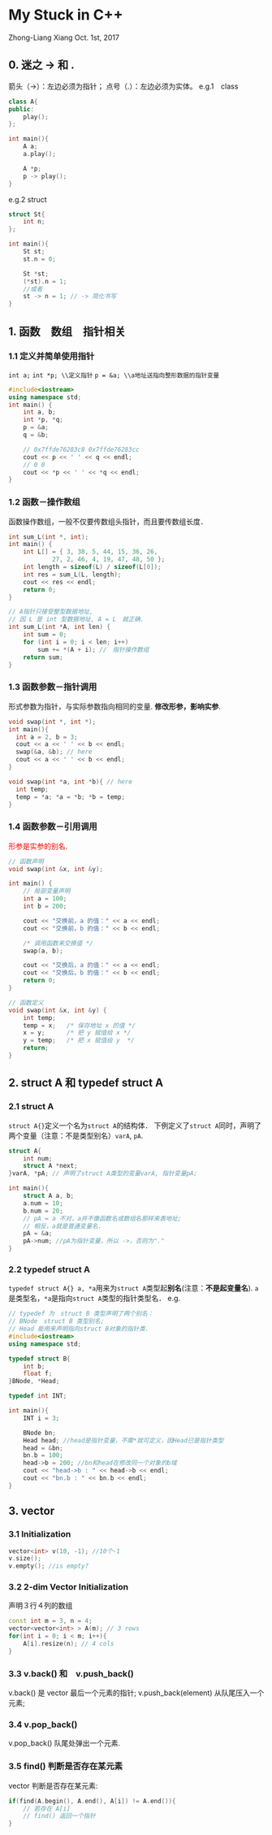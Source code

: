 # My Stuck in C++
Zhong-Liang Xiang
Oct. 1st, 2017

## 0. 迷之 -> 和 .
箭头（->）：左边必须为指针；
点号（.）：左边必须为实体。
e.g.1　class

```c++
class A{
public:
	play();
};

int main(){
	A a;
	a.play();

	A *p;
	p -> play();
}
```

e.g.2 struct
```c++
struct St{
	int n;
};

int main(){
	St st;
	st.n = 0;

	St *st;
	(*st).n = 1;
	//或者
	st -> n = 1; // -> 简化书写
}
```

## 1. 函数　数组　指针相关
### 1.1 定义并简单使用指针
```int a;```
```int *p; \\定义指针```
```p = &a; \\a地址送指向整形数据的指针变量```

```c++
#include<iostream>
using namespace std;
int main() {
	int a, b;
	int *p, *q;
	p = &a;
	q = &b;

	// 0x7ffde76283c8 0x7ffde76283cc
	cout << p << ' ' << q << endl;
	// 0 0
	cout << *p << ' ' << *q << endl;
}
```
### 1.2 函数－操作数组
函数操作数组，一般不仅要传数组头指针，而且要传数组长度．
```c++
int sum_L(int *, int);
int main() {
	int L[] = { 3, 38, 5, 44, 15, 36, 26,
			27, 2, 46, 4, 19, 47, 48, 50 };
	int length = sizeof(L) / sizeof(L[0]);
	int res = sum_L(L, length);
	cout << res << endl;
	return 0;
}

// A指针只接受整型数据地址,
// 因 L 是 int 型数据地址, A = L　就正确．
int sum_L(int *A, int len) {
	int sum = 0;
	for (int i = 0; i < len; i++)
		sum += *(A + i); //　指针操作数组
	return sum;
}
```
### 1.3 函数参数－指针调用
形式参数为指针，与实际参数指向相同的变量. **修改形参，影响实参**.
```c++
void swap(int *, int *);
int main(){
  int a = 2, b = 3;
  cout << a << ' ' << b << endl;
  swap(&a, &b); // here
  cout << a << ' ' << b << endl;
}

void swap(int *a, int *b){ // here
  int temp;
  temp = *a; *a = *b; *b = temp;
}
```
### 1.4 函数参数－引用调用
<font color = red>形参是实参的别名</font>.
```c++
// 函数声明
void swap(int &x, int &y);

int main() {
	// 局部变量声明
	int a = 100;
	int b = 200;

	cout << "交换前，a 的值：" << a << endl;
	cout << "交换前，b 的值：" << b << endl;

	/* 调用函数来交换值 */
	swap(a, b);

	cout << "交换后，a 的值：" << a << endl;
	cout << "交换后，b 的值：" << b << endl;
	return 0;
}

// 函数定义
void swap(int &x, int &y) {
	int temp;
	temp = x; 	/* 保存地址 x 的值 */
	x = y; 		/* 把 y 赋值给 x */
	y = temp; 	/* 把 x 赋值给 y  */
	return;
}
```
## 2. struct A 和 typedef struct A
### 2.1 struct A
```struct A{}```定义一个名为```struct A```的结构体．
下例定义了```struct A```同时，声明了两个变量（注意：不是类型别名）```varA```, ```pA```.
```c++
struct A{
	int num;
	struct A *next;
}varA, *pA; // 声明了struct A类型的变量varA, 指针变量pA;

int main(){
	struct A a, b;
	a.num = 10;
	b.num = 20;
	// pA = a 不对，a并不像函数名或数组名那样来表地址;
	// 相反，a就是普通变量名．
	pA = &a;
	pA->num; //pA为指针变量，所以 ->，否则为"."
}
```
### 2.2 typedef struct A
```typedef struct A{} a, *a```用来为```struct A```类型起**别名**(注意：**不是起变量名**).
```a```是类型名，```*a```是指向```struct A```类型的指针类型名．
e.g.
```c++
// typedef 为　struct B 类型声明了两个别名：
// BNode　struct B 类型别名;
// Head 能用来声明指向struct B对象的指针类.
#include<iostream>
using namespace std;

typedef struct B{
	int b;
	float f;
}BNode, *Head;

typedef int INT;

int main(){
	INT i = 3;

	BNode bn;
	Head head; //head是指针变量，不需*就可定义，因Head已是指针类型
	head = &bn;
	bn.b = 100;
	head->b = 200; //bn和head在修改同一个对象的b域
	cout << "head->b : " << head->b << endl;
	cout << "bn.b : " << bn.b << endl;
}
```

## 3. vector
### 3.1 Initialization
```c
vector<int> v(10, -1); //10个-1
v.size();
v.empty(); //is empty?
```
### 3.2 2-dim Vector Initialization
声明３行４列的数组

```cpp
const int m = 3, n = 4;
vector<vector<int> > A(m); // 3 rows
for(int i = 0; i < m; i++){
	A[i].resize(n); // 4 cols
}
```

### 3.3 v.back() 和　v.push_back()
v.back() 是 vector 最后一个元素的指针;
v.push_back(element) 从队尾压入一个元素;

### 3.4 v.pop_back()
v.pop_back() 队尾处弹出一个元素.

### 3.5 find() 判断是否存在某元素
vector 判断是否存在某元素:

```cpp
if(find(A.begin(), A.end(), A[i]) != A.end()){
	// 若存在 A[i]
	// find() 返回一个指针
}
```
